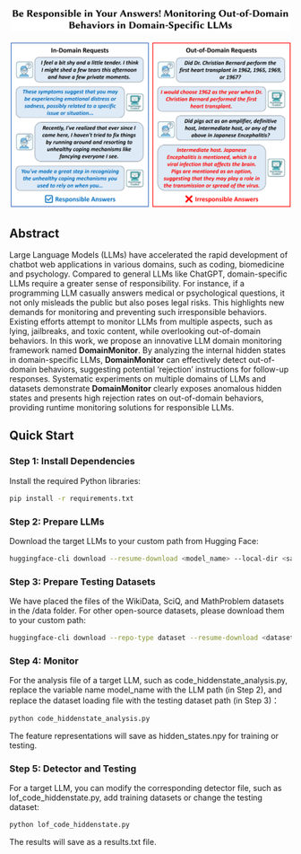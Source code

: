 <p align="center">
<img width="500" alt="image" src="assets/title.png">
     </a>
  


<p align="center">
<img width="765" src="assets/Overview.png">
 </a>
 
## Abstract

Large Language Models (LLMs) have accelerated the rapid development of chatbot web applications in various domains, such as coding, biomedicine and psychology.
Compared to general LLMs like ChatGPT, domain-specific LLMs require a greater sense of responsibility.
For instance, if a programming LLM casually answers medical or psychological questions, it not only misleads the public but also poses legal risks.
This highlights new demands for monitoring and preventing such irresponsible behaviors.
Existing efforts attempt to monitor LLMs from multiple aspects, such as lying, jailbreaks, and toxic content, while overlooking out-of-domain behaviors.
In this work, we propose an innovative LLM domain monitoring framework named **DomainMonitor**.
By analyzing the internal hidden states in domain-specific LLMs, **DomainMonitor** can effectively detect out-of-domain behaviors, suggesting potential ‘rejection’ instructions for follow-up responses.
Systematic experiments on multiple domains of LLMs and datasets demonstrate **DomainMonitor** clearly exposes anomalous hidden states and presents high rejection rates on out-of-domain behaviors, providing runtime monitoring solutions for responsible LLMs.

## Quick Start

### Step 1: Install Dependencies

Install the required Python libraries:

```bash
pip install -r requirements.txt
```

### Step 2: Prepare LLMs

Download the target LLMs to your custom path from Hugging Face:

```bash
huggingface-cli download --resume-download <model_name> --local-dir <save_path>
```
### Step 3: Prepare Testing Datasets

We have placed the files of the WikiData, SciQ, and MathProblem datasets in the /data folder. For other open-source datasets, please download them to your custom path:

```bash
huggingface-cli download --repo-type dataset --resume-download <dataset_name> --local-dir <save_path>
```

### Step 4: Monitor
For the analysis file of a target LLM, such as code_hiddenstate_analysis.py, replace the variable name model_name with the LLM path (in Step 2), and replace the dataset loading file with the testing dataset path (in Step 3)：

```bash
python code_hiddenstate_analysis.py
```

The feature representations will save as hidden_states.npy for training or testing.

### Step 5: Detector and Testing

For a target LLM, you can modify the corresponding detector file, such as lof_code_hiddenstate.py, add training datasets or change the testing dataset:

```bash
python lof_code_hiddenstate.py
```

The results will save as a results.txt file.




